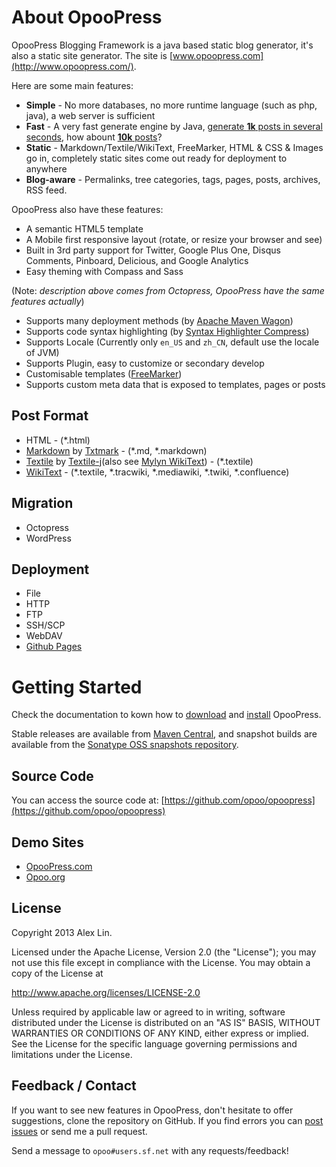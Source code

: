 # About OpooPress

OpooPress Blogging Framework is a java based static blog generator, it's also a static site generator. The site is [www.opoopress.com](http://www.opoopress.com/).

Here are some main features:

- **Simple** - No more databases, no more runtime language (such as php, java), a web server is sufficient
- **Fast** - A very fast generate engine by Java, [generate **1k** posts in several seconds](http://opoo.org/why-i-develop-opoopress/), how abount [**10k** posts](http://opoo.org/2014/opoopress-site-generated-in-multi-thread/)?
- **Static** - Markdown/Textile/WikiText, FreeMarker, HTML & CSS & Images go in, completely static sites come out ready for deployment to anywhere
- **Blog-aware** - Permalinks, tree categories, tags, pages, posts, archives, RSS feed.

OpooPress also have these features:

- A semantic HTML5 template
- A Mobile first responsive layout (rotate, or resize your browser and see)
- Built in 3rd party support for Twitter, Google Plus One, Disqus Comments, Pinboard, Delicious, and Google Analytics
- Easy theming with Compass and Sass

(Note: *description above comes from Octopress, OpooPress have the same features actually*)

- Supports many deployment methods (by [Apache Maven Wagon](http://maven.apache.org/wagon/))
- Supports code syntax highlighting (by [Syntax Highlighter Compress](http://alexgorbatchev.com/SyntaxHighlighter/))
- Supports Locale (Currently only `en_US` and `zh_CN`, default use the locale of JVM)
- Supports Plugin, easy to customize or secondary develop
- Customisable templates ([FreeMarker](http://www.freemarker.org/))
- Supports custom meta data that is exposed to templates, pages or posts

## Post Format
- HTML - (\*.html)
- [Markdown](http://daringfireball.net/projects/markdown/) by [Txtmark](https://github.com/rjeschke/txtmark) - (\*.md, \*.markdown)
- [Textile](http://textile.sitemonks.com/) by [Textile-j](https://java.net/projects/textile-j)(also see [Mylyn WikiText](http://wiki.eclipse.org/Mylyn/Incubator/WikiText)) - (\*.textile)
- [WikiText](http://wiki.eclipse.org/Mylyn/WikiText) - (\*.textile, \*.tracwiki, \*.mediawiki, \*.twiki, \*.confluence)

## Migration
- Octopress
- WordPress

## Deployment
- File
- HTTP
- FTP
- SSH/SCP
- WebDAV
- [Github Pages](http://www.opoopress.com/en/docs/github-pages/)

# Getting Started

Check the documentation to kown how to [download](http://www.opoopress.com/en/download/) and [install](http://www.opoopress.com/en/docs/installation/) OpooPress.

Stable releases are available from [Maven Central](http://search.maven.org/#search%7Cga%7C1%7Corg.opoo.press), and snapshot builds are available from the [Sonatype OSS snapshots repository](https://oss.sonatype.org/index.html#nexus-search;quick~org.opoo.press).

## Source Code
You can access the source code at: [https://github.com/opoo/opoopress](https://github.com/opoo/opoopress)

## Demo Sites
- [OpooPress.com](http://www.opoopress.com/)
- [Opoo.org](http://opoo.org/)

## License

Copyright 2013 Alex Lin.

Licensed under the Apache License, Version 2.0 (the "License");
you may not use this file except in compliance with the License.
You may obtain a copy of the License at

  <http://www.apache.org/licenses/LICENSE-2.0>

Unless required by applicable law or agreed to in writing, software
distributed under the License is distributed on an "AS IS" BASIS,
WITHOUT WARRANTIES OR CONDITIONS OF ANY KIND, either express or implied.
See the License for the specific language governing permissions and
limitations under the License.


## Feedback / Contact
If you want to see new features in OpooPress, don't hesitate to offer suggestions, clone the repository on GitHub. If you find errors you can [post issues](https://github.com/opoo/opoopress/issues) or send me a pull request.

Send a message to `opoo#users.sf.net` with any requests/feedback!